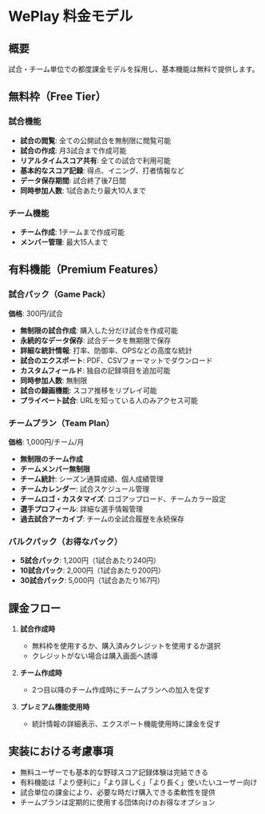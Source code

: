 # WePlay 料金モデル

## 概要
試合・チーム単位での都度課金モデルを採用し、基本機能は無料で提供します。

## 無料枠（Free Tier）

### 試合機能
- **試合の閲覧**: 全ての公開試合を無制限に閲覧可能
- **試合の作成**: 月3試合まで作成可能
- **リアルタイムスコア共有**: 全ての試合で利用可能
- **基本的なスコア記録**: 得点、イニング、打者情報など
- **データ保存期間**: 試合終了後7日間
- **同時参加人数**: 1試合あたり最大10人まで

### チーム機能
- **チーム作成**: 1チームまで作成可能
- **メンバー管理**: 最大15人まで

## 有料機能（Premium Features）

### 試合パック（Game Pack）
**価格**: 300円/試合

- **無制限の試合作成**: 購入した分だけ試合を作成可能
- **永続的なデータ保存**: 試合データを無期限で保存
- **詳細な統計情報**: 打率、防御率、OPSなどの高度な統計
- **試合のエクスポート**: PDF、CSVフォーマットでダウンロード
- **カスタムフィールド**: 独自の記録項目を追加可能
- **同時参加人数**: 無制限
- **試合の録画機能**: スコア推移をリプレイ可能
- **プライベート試合**: URLを知っている人のみアクセス可能

### チームプラン（Team Plan）
**価格**: 1,000円/チーム/月

- **無制限のチーム作成**
- **チームメンバー無制限**
- **チーム統計**: シーズン通算成績、個人成績管理
- **チームカレンダー**: 試合スケジュール管理
- **チームロゴ・カスタマイズ**: ロゴアップロード、チームカラー設定
- **選手プロフィール**: 詳細な選手情報管理
- **過去試合アーカイブ**: チームの全試合履歴を永続保存

### バルクパック（お得なパック）
- **5試合パック**: 1,200円（1試合あたり240円）
- **10試合パック**: 2,000円（1試合あたり200円）
- **30試合パック**: 5,000円（1試合あたり167円）

## 課金フロー

1. **試合作成時**
   - 無料枠を使用するか、購入済みクレジットを使用するか選択
   - クレジットがない場合は購入画面へ誘導

2. **チーム作成時**
   - 2つ目以降のチーム作成時にチームプランへの加入を促す

3. **プレミアム機能使用時**
   - 統計情報の詳細表示、エクスポート機能使用時に課金を促す

## 実装における考慮事項

- 無料ユーザーでも基本的な野球スコア記録体験は完結できる
- 有料機能は「より便利に」「より詳しく」「より長く」使いたいユーザー向け
- 試合単位の課金により、必要な時だけ購入できる柔軟性を提供
- チームプランは定期的に使用する団体向けのお得なオプション